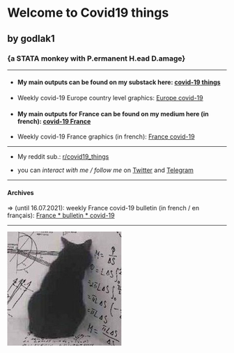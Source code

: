 
# Welcome to Covid19 things 
## by godlak1
### {a STATA monkey with P.ermanent H.ead D.amage}

***

+ #### My main outputs can be found on my substack here: [covid-19 things](https://godlak.substack.com/)

+ Weekly covid-19 Europe country level graphics: [Europe covid-19](https://godlak1.github.io/covid19/c19europe.html)

+ #### My main outputs for France can be found on my medium here (in french): [covid-19 France](https://godlak.medium.com/)

+ Weekly covid-19 France graphics (in french): [France covid-19](https://godlak1.github.io/covid19/france_c19.html)

***

+ My reddit sub.: [r/covid19_things](https://www.reddit.com/r/Covid19_things/)

+ you can _interact with me / follow me_ on [Twitter](https://twitter.com/godlak_1) and [Telegram](https://t.me/godlak_1)

***

#### Archives

=> (until 16.07.2021): weekly France covid-19 bulletin (in french / en français): [France * bulletin * covid-19](https://godlak1.github.io/covid19/FRAc19bul.html)

***

![Image](https://raw.githubusercontent.com/chrisgodlak/covid19/main/images/statacat.png)
